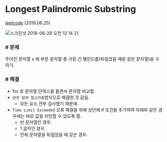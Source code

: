 # Longest Palindromic Substring
[leetcode](https://leetcode.com/problems/longest-palindromic-substring/) (2019.06.25)

![스크린샷 2019-06-26 오전 12 14 21](https://user-images.githubusercontent.com/40231980/60110708-77fe5500-97a7-11e9-82ae-6e7237a12839.png)

### # 문제
주어진 문자열 s 에 부분 문자열 중 가장 긴 펠린드롬(뒤짚었을 때랑 같은 문자열)을 구하기.

### # 해결
* for 로 문자열 인덱스를 돌면서 문자열 비교함.<br/>
* `완전 탐색 알고리즘`방식으로 해결한 것 같음.
  * 모든 요소 전부 검사했기 때문에.
* `Time Limit Exceeded` 오류 해결을 위해 상단에 if 조건을 추가하여 아래와 같은 경우에는 바로 값을 리턴할 수 있도록 함.
  * 빈 문자열인 경우.
  * 1 글자인 경우.
  * 전체 문자열을 뒤짚었을 때 같은 경우.